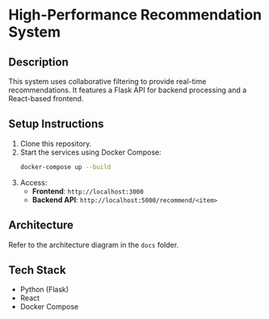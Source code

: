 
# High-Performance Recommendation System

## Description
This system uses collaborative filtering to provide real-time recommendations. It features a Flask API for backend processing and a React-based frontend.

## Setup Instructions
1. Clone this repository.
2. Start the services using Docker Compose:
   ```bash
   docker-compose up --build
   ```
3. Access:
   - **Frontend**: `http://localhost:3000`
   - **Backend API**: `http://localhost:5000/recommend/<item>`

## Architecture
Refer to the architecture diagram in the `docs` folder.

## Tech Stack
- Python (Flask)
- React
- Docker Compose
